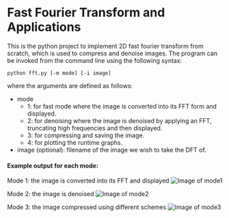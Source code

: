 # Fast Fourier Transform and Applications

This is the python project to implement 2D fast fourier transform from scratch, which is used to compress and denoise images. The program can be invoked from the command line using the following syntax: 
```
python fft.py [-m mode] [-i image]
```
where the arguments are defined as follows:
* mode
  * 1: for fast mode where the image is converted into its FFT form and displayed.
  * 2: for denoising where the image is denoised by applying an FFT, truncating high
frequencies and then displayed.
  * 3: for compressing and saving the image.
  * 4: for plotting the runtime graphs.
* image (optional): filename of the image we wish to take the DFT of. 


#### Example output for each mode: 
Mode 1: the image is converted into its FFT and displayed
![Image of mode1](https://github.com/boruitao/FFT/tree/master/images/mode1.png)

Mode 2: the image is denoised
![Image of mode2](https://github.com/boruitao/FFT/tree/master/images/mode2.png)

Mode 3: the image compressed using different schemes
![Image of mode3](https://github.com/boruitao/FFT/tree/master/images/mode3.png)
